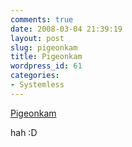 ```yaml
---
comments: true
date: 2008-03-04 21:39:19
layout: post
slug: pigeonkam
title: Pigeonkam
wordpress_id: 61
categories:
- Systemless
---
```


[Pigeonkam](http://www.angryalien.com/0504/pigeonkam.html)

hah :D
